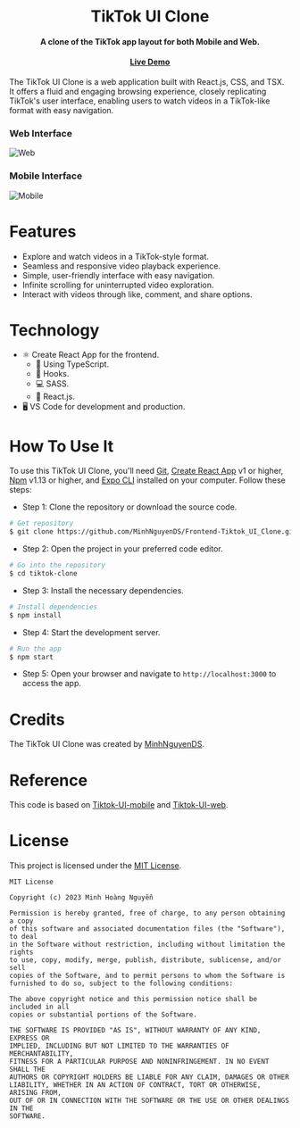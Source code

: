 # <div align="center">TikTok UI Clone</div>

#### <div align="center">A clone of the TikTok app layout for both Mobile and Web.</div>

#### <div align="center">[Live Demo](https://tik-tok-ui-clone-shemmee.vercel.app)</div>

The TikTok UI Clone is a web application built with React.js, CSS, and TSX. It offers a fluid and engaging browsing experience, closely replicating TikTok's user interface, enabling users to watch videos in a TikTok-like format with easy navigation.
### Web Interface

![Web](https://github.com/s-shemmee/TikTok-UI-Clone/assets/56132945/353e9840-edc3-40fa-9e36-ec66b113738e)

### Mobile Interface

![Mobile](https://github.com/s-shemmee/TikTok-UI-Clone/assets/56132945/353e9840-edc3-40fa-9e36-ec66b113738e)

# Features
- Explore and watch videos in a TikTok-style format.
- Seamless and responsive video playback experience.
- Simple, user-friendly interface with easy navigation.
- Infinite scrolling for uninterrupted video exploration.
- Interact with videos through like, comment, and share options.


# Technology
-   ⚛️ Create React App for the frontend.
    - 📝 Using TypeScript.
    - 🎨 Hooks.
    - 💻 SASS.
    - 🧪 React.js.
-   🖥️ VS Code for development and production.

# How To Use It
To use this TikTok UI Clone, you'll need [Git](https://git-scm.com), [Create React App](https://reactjs.org/docs/create-a-new-react-app.html) v1 or higher, [Npm](https://www.npmjs.com/) v1.13 or higher, and [Expo CLI](https://docs.expo.dev/workflow/expo-cli/) installed on your computer. Follow these steps:

- Step 1: Clone the repository or download the source code.
```bash
# Get repository
$ git clone https://github.com/MinhNguyenDS/Frontend-Tiktok_UI_Clone.git
```
- Step 2: Open the project in your preferred code editor.
```bash
# Go into the repository
$ cd tiktok-clone
```
- Step 3: Install the necessary dependencies.
```bash
# Install dependencies
$ npm install
```
- Step 4: Start the development server.
```bash
# Run the app
$ npm start
```
- Step 5: Open your browser and navigate to `http://localhost:3000` to access the app.


# Credits
The TikTok UI Clone was created by [MinhNguyenDS](https://github.com/MinhNguyenDS).

# Reference
This code is based on [Tiktok-UI-mobile](https://github.com/s-shemmee/TikTok-UI-Clone) and [Tiktok-UI-web](https://github.com/sondnpt00343/tiktok-ui).


# License
This project is licensed under the [MIT License](https://github.com/MinhNguyenDS/recscratch/blob/Master/LICENSE).

    MIT License

    Copyright (c) 2023 Minh Hoàng Nguyễn

    Permission is hereby granted, free of charge, to any person obtaining a copy
    of this software and associated documentation files (the "Software"), to deal
    in the Software without restriction, including without limitation the rights
    to use, copy, modify, merge, publish, distribute, sublicense, and/or sell
    copies of the Software, and to permit persons to whom the Software is
    furnished to do so, subject to the following conditions:

    The above copyright notice and this permission notice shall be included in all
    copies or substantial portions of the Software.

    THE SOFTWARE IS PROVIDED "AS IS", WITHOUT WARRANTY OF ANY KIND, EXPRESS OR
    IMPLIED, INCLUDING BUT NOT LIMITED TO THE WARRANTIES OF MERCHANTABILITY,
    FITNESS FOR A PARTICULAR PURPOSE AND NONINFRINGEMENT. IN NO EVENT SHALL THE
    AUTHORS OR COPYRIGHT HOLDERS BE LIABLE FOR ANY CLAIM, DAMAGES OR OTHER
    LIABILITY, WHETHER IN AN ACTION OF CONTRACT, TORT OR OTHERWISE, ARISING FROM,
    OUT OF OR IN CONNECTION WITH THE SOFTWARE OR THE USE OR OTHER DEALINGS IN THE
    SOFTWARE.